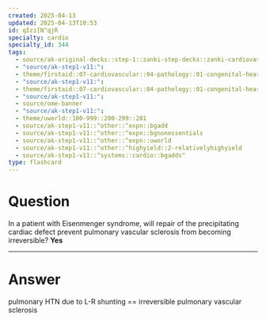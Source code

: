 ```yaml
---
created: 2025-04-13
updated: 2025-04-13T10:53
id: qIzi[N^qjR
specialty: cardio
specialty_id: 344
tags:
  - source/ak-original-decks::step-1::zanki-step-decks::zanki-cardiovascular::cardio-pathology
  - "source/ak-step1-v11:": 
  - theme/firstaid::07-cardiovascular::04-pathology::01-congenital-heart-diseases
  - "source/ak-step1-v11:": 
  - theme/firstaid::07-cardiovascular::04-pathology::01-congenital-heart-diseases::left-right-shunt::eisenmenger-syndrome
  - "source/ak-step1-v11:": 
  - source/ome-banner
  - "source/ak-step1-v11:": 
  - theme/uworld::100-999::200-299::201
  - source/ak-step1-v11::^other::^expn::bgadd
  - source/ak-step1-v11::^other::^expn::bgnonessentials
  - source/ak-step1-v11::^other::^expn::uworld
  - source/ak-step1-v11::^other::^highyield::2-relativelyhighyield
  - source/ak-step1-v11::^systems::cardio::bgadds"
type: flashcard
---
```


# Question
In a patient with Eisenmenger syndrome, will repair of the precipitating cardiac defect prevent pulmonary vascular sclerosis from becoming irreversible?   **Yes**

---

# Answer
pulmonary HTN due to L-R shunting == irreversible pulmonary vascular sclerosis